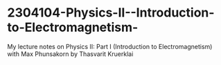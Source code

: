 # 2304104-Physics-II--Introduction-to-Electromagnetism-
My lecture notes on Physics II: Part I (Introduction to Electromagnetism) with Max Phunsakorn by Thasvarit Kruerklai
